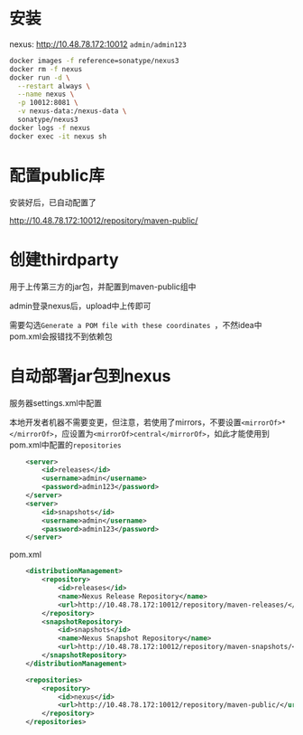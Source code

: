 # 安装

nexus: http://10.48.78.172:10012  `admin/admin123`

```bash
docker images -f reference=sonatype/nexus3
docker rm -f nexus
docker run -d \
  --restart always \
  --name nexus \
  -p 10012:8081 \
  -v nexus-data:/nexus-data \
  sonatype/nexus3
docker logs -f nexus
docker exec -it nexus sh

```



# 配置public库

安装好后，已自动配置了

http://10.48.78.172:10012/repository/maven-public/



# 创建thirdparty

用于上传第三方的jar包，并配置到maven-public组中

admin登录nexus后，upload中上传即可

需要勾选`Generate a POM file with these coordinates `，不然idea中pom.xml会报错找不到依赖包

# 自动部署jar包到nexus

服务器settings.xml中配置

本地开发者机器不需要变更，但注意，若使用了mirrors，不要设置`<mirrorOf>*</mirrorOf>`，应设置为`<mirrorOf>central</mirrorOf>`，如此才能使用到pom.xml中配置的`repositories`

```xml
    <server>  
        <id>releases</id>  
        <username>admin</username>  
        <password>admin123</password>  
    </server>  
    <server>  
        <id>snapshots</id>  
        <username>admin</username>  
        <password>admin123</password>  
    </server>  
```

pom.xml

```xml
    <distributionManagement>
        <repository>
            <id>releases</id>
            <name>Nexus Release Repository</name>
            <url>http://10.48.78.172:10012/repository/maven-releases/</url>
        </repository>
        <snapshotRepository>
            <id>snapshots</id>
            <name>Nexus Snapshot Repository</name>
            <url>http://10.48.78.172:10012/repository/maven-snapshots/</url>
        </snapshotRepository>
    </distributionManagement>

    <repositories>
        <repository>
            <id>nexus</id>
            <url>http://10.48.78.172:10012/repository/maven-public/</url>
        </repository>
    </repositories>
```





